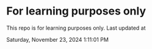 # For learning purposes only
This repo is for learning purposes only.
Last updated at

Saturday, November 23, 2024 1:11:01 PM

